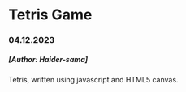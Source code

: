 # Tetris Game
### 04.12.2023
##### [Author: Haider-sama]

Tetris, written using javascript and HTML5 canvas. 
